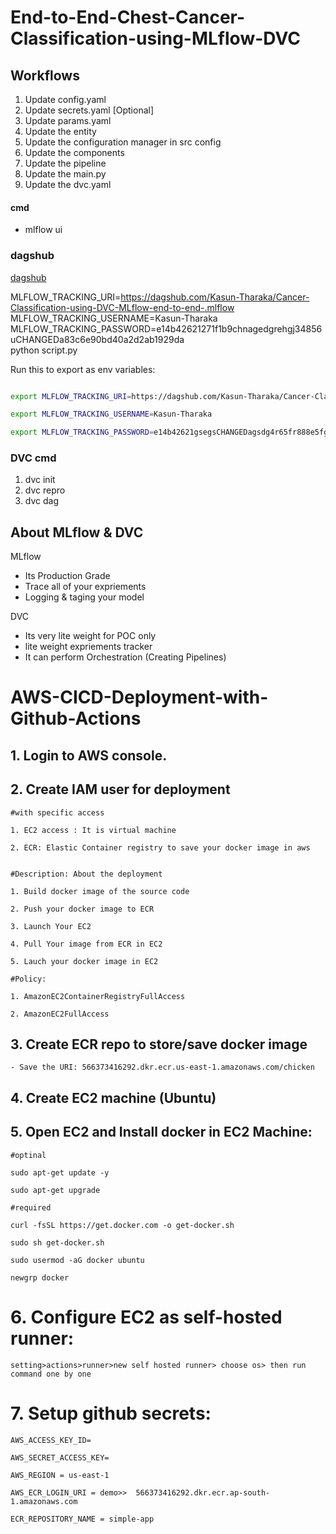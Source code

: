 # End-to-End-Chest-Cancer-Classification-using-MLflow-DVC


## Workflows

1. Update config.yaml
2. Update secrets.yaml [Optional]
3. Update params.yaml
4. Update the entity
5. Update the configuration manager in src config
6. Update the components
7. Update the pipeline 
8. Update the main.py
9. Update the dvc.yaml



#### cmd
- mlflow ui

### dagshub
[dagshub](https://dagshub.com/)

MLFLOW_TRACKING_URI=https://dagshub.com/Kasun-Tharaka/Cancer-Classification-using-DVC-MLflow-end-to-end-.mlflow \
MLFLOW_TRACKING_USERNAME=Kasun-Tharaka \
MLFLOW_TRACKING_PASSWORD=e14b42621271f1b9chnagedgrehgj34856uCHANGEDa83c6e90bd40a2d2ab1929da \
python script.py

Run this to export as env variables:

```bash

export MLFLOW_TRACKING_URI=https://dagshub.com/Kasun-Tharaka/Cancer-Classification-using-DVC-MLflow-end-to-end-.mlflow

export MLFLOW_TRACKING_USERNAME=Kasun-Tharaka 

export MLFLOW_TRACKING_PASSWORD=e14b42621gsegsCHANGEDagsdg4r65fr888e5fgs271f1b9a83c6e90bd40a2d2ab1929da

```



### DVC cmd

1. dvc init
2. dvc repro
3. dvc dag


## About MLflow & DVC

MLflow

 - Its Production Grade
 - Trace all of your expriements
 - Logging & taging your model


DVC 

 - Its very lite weight for POC only
 - lite weight expriements tracker
 - It can perform Orchestration (Creating Pipelines)



# AWS-CICD-Deployment-with-Github-Actions

## 1. Login to AWS console.

## 2. Create IAM user for deployment

	#with specific access

	1. EC2 access : It is virtual machine

	2. ECR: Elastic Container registry to save your docker image in aws


	#Description: About the deployment

	1. Build docker image of the source code

	2. Push your docker image to ECR

	3. Launch Your EC2 

	4. Pull Your image from ECR in EC2

	5. Lauch your docker image in EC2

	#Policy:

	1. AmazonEC2ContainerRegistryFullAccess

	2. AmazonEC2FullAccess

	
## 3. Create ECR repo to store/save docker image
    - Save the URI: 566373416292.dkr.ecr.us-east-1.amazonaws.com/chicken

	
## 4. Create EC2 machine (Ubuntu) 

## 5. Open EC2 and Install docker in EC2 Machine:
	
	
	#optinal

	sudo apt-get update -y

	sudo apt-get upgrade
	
	#required

	curl -fsSL https://get.docker.com -o get-docker.sh

	sudo sh get-docker.sh

	sudo usermod -aG docker ubuntu

	newgrp docker
	
# 6. Configure EC2 as self-hosted runner:
    setting>actions>runner>new self hosted runner> choose os> then run command one by one


# 7. Setup github secrets:

    AWS_ACCESS_KEY_ID=

    AWS_SECRET_ACCESS_KEY=

    AWS_REGION = us-east-1

    AWS_ECR_LOGIN_URI = demo>>  566373416292.dkr.ecr.ap-south-1.amazonaws.com

    ECR_REPOSITORY_NAME = simple-app

